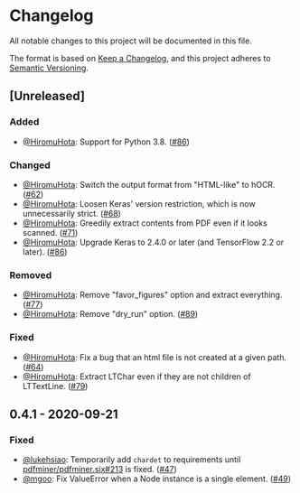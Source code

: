 # Changelog
All notable changes to this project will be documented in this file.

The format is based on [Keep a Changelog](https://keepachangelog.com/en/1.0.0/),
and this project adheres to [Semantic Versioning](https://semver.org/spec/v2.0.0.html).

## [Unreleased]

### Added
- [@HiromuHota][HiromuHota]: Support for Python 3.8.
  ([#86](https://github.com/HazyResearch/pdftotree/pull/86))

### Changed
- [@HiromuHota][HiromuHota]: Switch the output format from "HTML-like" to hOCR.
  ([#62](https://github.com/HazyResearch/pdftotree/pull/62))
- [@HiromuHota][HiromuHota]: Loosen Keras' version restriction, which is now unnecessarily strict.
  ([#68](https://github.com/HazyResearch/pdftotree/pull/68))
- [@HiromuHota][HiromuHota]: Greedily extract contents from PDF even if it looks scanned.
  ([#71](https://github.com/HazyResearch/pdftotree/pull/71))
- [@HiromuHota][HiromuHota]: Upgrade Keras to 2.4.0 or later (and TensorFlow 2.2 or later).
  ([#86](https://github.com/HazyResearch/pdftotree/pull/86))

### Removed
- [@HiromuHota][HiromuHota]: Remove "favor_figures" option and extract everything.
  ([#77](https://github.com/HazyResearch/pdftotree/pull/77))
- [@HiromuHota][HiromuHota]: Remove "dry_run" option.
  ([#89](https://github.com/HazyResearch/pdftotree/pull/89))

### Fixed
- [@HiromuHota][HiromuHota]: Fix a bug that an html file is not created at a given path.
  ([#64](https://github.com/HazyResearch/pdftotree/pull/64))
- [@HiromuHota][HiromuHota]: Extract LTChar even if they are not children of LTTextLine.
  ([#79](https://github.com/HazyResearch/pdftotree/pull/79))

## 0.4.1 - 2020-09-21

### Fixed
- [@lukehsiao][lh]: Temporarily add `chardet` to requirements until
  [pdfminer/pdfminer.six#213](https://github.com/pdfminer/pdfminer.six/issues/213) is fixed.
  ([#47](https://github.com/HazyResearch/pdftotree/issues/47))
- [@mgoo][mgoo]: Fix ValueError when a Node instance is a single element.
  ([#49](https://github.com/HazyResearch/pdftotree/pull/49))

[lh]: https://github.com/lukehsiao
[mgoo]: https://github.com/mgoo
[HiromuHota]: https://github.com/HiromuHota
